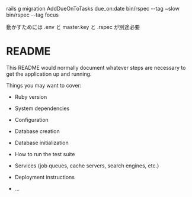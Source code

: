 rails g migration AddDueOnToTasks due_on:date
bin/rspec --tag ~slow
bin/rspec --tag focus

動かすためには .env と master.key と .rspec が別途必要


# README

This README would normally document whatever steps are necessary to get the
application up and running.

Things you may want to cover:

* Ruby version

* System dependencies

* Configuration

* Database creation

* Database initialization

* How to run the test suite

* Services (job queues, cache servers, search engines, etc.)

* Deployment instructions

* ...
